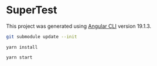 # SuperTest

This project was generated using [Angular CLI](https://github.com/angular/angular-cli) version 19.1.3.

```bash
git submodule update --init
```

```
yarn install
```

```
yarn start
```